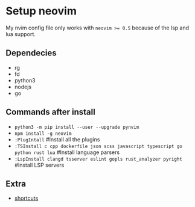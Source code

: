 # Setup neovim

My nvim config file only works with `neovim >= 0.5` because of the lsp and lua support.

## Dependecies

- rg
- fd
- python3
- nodejs
- go

## Commands after install

- `python3 -m pip install --user --upgrade pynvim`
- `npm install -g neovim`
- `:PlugIntall` #Install all the plugins
- `:TSInstall c cpp dockerfile json scss javascript typescript go python rust lua` #Install language parsers
- `:LspInstall clangd tsserver eslint gopls rust_analyzer pyright` #Install LSP servers

## Extra

- [shortcuts](./SHORTCUTS.md)
  